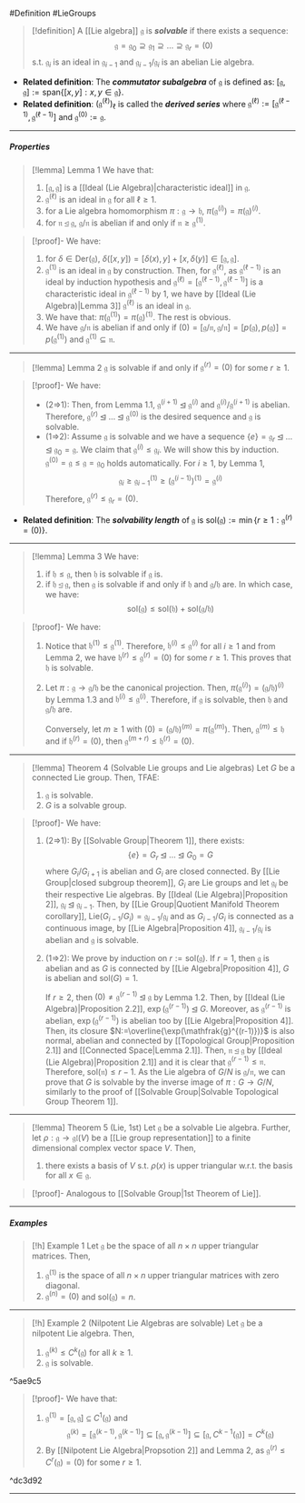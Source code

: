 #Definition #LieGroups 

> [!definition]
> A [[Lie algebra]] $\mathfrak{g}$ is ***solvable*** if there exists a sequence: $$\mathfrak{g}=\mathfrak{g}_{0}\supseteq \mathfrak{g}_{1}\supseteq\dots \supseteq\mathfrak{g}_{r}=(0)$$s.t. $\mathfrak{g}_{i}$ is an ideal in $\mathfrak{g}_{i-1}$ and $\mathfrak{g}_{i-1} /\mathfrak{g}_{i}$ is an abelian Lie algebra.
- **Related definition**: The ***commutator subalgebra*** of $\mathfrak{g}$ is defined as: $[\mathfrak{g},\mathfrak{g}]:=\text{span}\{ [x,y]:x,y\in \mathfrak{g} \}$.
- **Related definition**: $(\mathfrak{g}^{(\ell)})_{\ell}$ is called the ***derived series*** where $\mathfrak{g}^{(\ell)}:=[\mathfrak{g}^{(\ell-1)},\mathfrak{g}^{(\ell-1)}]$ and $\mathfrak{g}^{(0)}:=\mathfrak{g}$. 
---
##### Properties
> [!lemma] Lemma 1
> We have that:
> 1. $[\mathfrak{g},\mathfrak{g}]$ is a [[Ideal (Lie Algebra)|characteristic ideal]] in $\mathfrak{g}$. 
> 2. $\mathfrak{g}^{(\ell)}$ is an ideal in $\mathfrak{g}$ for all $\ell\geq 1$.
> 3. for a Lie algebra homomorphism $\pi:\mathfrak{g}\to \mathfrak{h}$, $\pi(\mathfrak{g}^{(i)})=\pi(\mathfrak{g})^{(i)}$.
> 4. for $\mathfrak{n}\unlhd \mathfrak{g}$, $\mathfrak{g} / \mathfrak{n}$ is abelian if and only if $\mathfrak{n}\geq \mathfrak{g}^{(1)}$.

> [!proof]-
> We have:
> 1. for $\delta\in \text{Der}(\mathfrak{g})$, $\delta([x,y])=[\delta(x),y]+[x,\delta(y)]\in [\mathfrak{g},\mathfrak{g}]$.
> 2. $\mathfrak{g}^{(1)}$ is an ideal in $\mathfrak{g}$ by construction. Then, for $\mathfrak{g}^{(\ell)}$, as $\mathfrak{g}^{(\ell-1)}$ is an ideal by induction hypothesis and $\mathfrak{g}^{(\ell)}=[\mathfrak{g}^{(\ell-1)},\mathfrak{g}^{(\ell-1)}]$ is a characteristic ideal in $\mathfrak{g}^{(\ell-1)}$ by 1, we have by [[Ideal (Lie Algebra)|Lemma 3]] $\mathfrak{g}^{(\ell)}$ is an ideal in $\mathfrak{g}$.
> 3. We have that: $\pi(\mathfrak{g}^{(1)})=\pi(\mathfrak{g})^{(1)}$. The rest is obvious.
> 4. We have $\mathfrak{g} / \mathfrak{n}$ is abelian if and only if $(0)=[\mathfrak{g} / \mathfrak{n},\mathfrak{g} / \mathfrak{n}]=[p(\mathfrak{g}),p(\mathfrak{g})]=p(\mathfrak{g}^{(1)})$ and $\mathfrak{g}^{(1)}\subseteq \mathfrak{n}$.
---
> [!lemma] Lemma 2
> $\mathfrak{g}$ is solvable if and only if $\mathfrak{g}^{(r)}=(0)$ for some $r\geq 1$. 

> [!proof]-
> We have:
> - (2=>1): Then, from Lemma 1.1, $\mathfrak{g}^{(i+1)}\unlhd \mathfrak{g}^{(i)}$ and $\mathfrak{g}^{(i)} / \mathfrak{g}^{(i+1)}$ is abelian. Therefore, $\mathfrak{g}^{(r)}\unlhd \dots\unlhd \mathfrak{g}^{(0)}$ is the desired sequence and $\mathfrak{g}$ is solvable.
> - (1=>2): Assume $\mathfrak{g}$ is solvable and we have a sequence $\{ e \}=\mathfrak{g}_{r}\unlhd \dots\unlhd \mathfrak{g}_{0}=\mathfrak{g}$. We claim that $\mathfrak{g}^{(i)}\leq \mathfrak{g}_{i}$. We will show this by induction. $\mathfrak{g}^{(0)}=\mathfrak{g}\leq \mathfrak{g}=\mathfrak{g}_{0}$ holds automatically. For $i\geq 1$, by Lemma 1, $$\mathfrak{g}_{i}\geq \mathfrak{g}_{i-1}^{(1)}\geq (\mathfrak{g}^{(i-1)})^{(1)}=\mathfrak{g}^{(i)}$$Therefore, $\mathfrak{g}^{(r)}\leq \mathfrak{g}_{r}=(0)$.
- **Related definition**: The ***solvability length*** of $\mathfrak{g}$ is $\text{sol}(\mathfrak{g}):=\min\{ r\geq 1:\mathfrak{g}^{(r)}=(0)\}$.
---
> [!lemma] Lemma 3
> We have:
> 1. if $\mathfrak{h}\leq \mathfrak{g}$, then $\mathfrak{h}$ is solvable if $\mathfrak{g}$ is.
> 2. if $\mathfrak{h}\unlhd \mathfrak{g}$, then $\mathfrak{g}$ is solvable if and only if $\mathfrak{h}$ and $\mathfrak{g / h}$ are. In which case, we have: $$\text{sol}(\mathfrak{g})\leq \text{sol}(\mathfrak{h})+\text{sol}(\mathfrak{g} / \mathfrak{h})$$

> [!proof]-
> We have:
> 1. Notice that $\mathfrak{h}^{(1)}\leq \mathfrak{g}^{(1)}$. Therefore, $\mathfrak{h}^{(i)}\leq \mathfrak{g}^{(i)}$ for all $i\geq 1$ and from Lemma 2, we have $\mathfrak{h}^{(r)}\leq\mathfrak{g}^{(r)}=(0)$ for some $r\geq 1$. This proves that $\mathfrak{h}$ is solvable.
> 2. Let $\pi:\mathfrak{g}\to \mathfrak{g} / \mathfrak{h}$ be the canonical projection. Then, $\pi(\mathfrak{g}^{ (i)})=(\mathfrak{g} / \mathfrak{h})^{(i)}$ by Lemma 1.3 and $\mathfrak{h}^{(i)}\leq \mathfrak{g}^{(i)}$. Therefore, if $\mathfrak{g}$ is solvable, then $\mathfrak{h}$ and $\mathfrak{g} / \mathfrak{h}$ are.
>    
>    Conversely, let $m\geq 1$ with $(0)=(\mathfrak{g} / \mathfrak{h})^{(m)}=\pi(\mathfrak{g}^{(m)})$. Then, $\mathfrak{g}^{(m)}\leq \mathfrak{h}$ and if $\mathfrak{h}^{(r)}=(0)$, then $\mathfrak{g}^{(m+r)}\leq \mathfrak{h}^{(r)}=(0)$.
---
> [!lemma] Theorem 4 (Solvable Lie groups and Lie algebras)
> Let $G$ be a connected Lie group. Then, TFAE:
> 1. $\mathfrak{g}$ is solvable.
> 2. $G$ is a solvable group.

> [!proof]-
> We have:
> 1. (2=>1): By [[Solvable Group|Theorem 1]], there exists: $$\{ e \}=G_{r}\unlhd \dots\unlhd G_{0}=G$$where $G_{i} / G_{i+1}$ is abelian and $G_{i}$ are closed connected. By [[Lie Group|closed subgroup theorem]], $G_{i}$ are Lie groups and let $\mathfrak{g}_{i}$ be their respective Lie algebras. By [[Ideal (Lie Algebra)|Proposition 2]], $\mathfrak{g}_{i}\unlhd \mathfrak{g}_{i-1}$. Then, by [[Lie Group|Quotient Manifold Theorem corollary]], $\text{Lie}(G_{i-1} / G_{i})=\mathfrak{g}_{i-1} / \mathfrak{g}_{i}$ and as $G_{i-1} / G_{i}$ is connected as a continuous image, by [[Lie Algebra|Proposition 4]], $\mathfrak{g}_{i-1} / \mathfrak{g}_{i}$ is abelian and $\mathfrak{g}$ is solvable.
> 2. (1=>2): We prove by induction on $r:=\text{sol}(\mathfrak{g})$. If $r=1$, then $\mathfrak{g}$ is abelian and as $G$ is connected by [[Lie Algebra|Proposition 4]], $G$ is abelian and $\text{sol}(G)=1$. 
>    
>    If $r\geq 2$, then $(0)\neq \mathfrak{g}^{(r-1)}\unlhd \mathfrak{g}$ by Lemma 1.2. Then, by [[Ideal (Lie Algebra)|Proposition 2.2]], $\exp(\mathfrak{g}^{(r-1)})\unlhd G$. Moreover, as $\mathfrak{g}^{(r-1)}$ is abelian, $\exp(\mathfrak{g}^{(r-1)})$ is abelian too by [[Lie Algebra|Proposition 4]]. Then, its closure $N:=\overline{\exp(\mathfrak{g}^{(r-1)})}$ is also normal, abelian and connected by [[Topological Group|Proposition 2.1]] and [[Connected Space|Lemma 2.1]]. Then, $\mathfrak{n}\unlhd\mathfrak{g}$ by [[Ideal (Lie Algebra)|Proposition 2.1]] and it is clear that $\mathfrak{g}^{(r-1)}\leq \mathfrak{n}$. Therefore, $\text{sol}(\mathfrak{n})\leq r-1$. As the Lie algebra of $G / N$ is $\mathfrak{g} / \mathfrak{n}$, we can prove that $G$ is solvable by the inverse image of $\pi:G\to G / N$, similarly to the proof of  [[Solvable Group|Solvable Topological Group Theorem 1]].
---
> [!lemma] Theorem 5 (Lie, 1st)
> Let $\mathfrak{g}$ be a solvable Lie algebra. Further, let $\rho:\mathfrak{g}\to \mathfrak{gl}(V)$ be a [[Lie group representation]] to a finite dimensional complex vector space $V$. Then, 
> 1. there exists a basis of $V$ s.t. $\rho(x)$ is upper triangular w.r.t. the basis for all $x\in \mathfrak{g}$.

> [!proof]-
> Analogous to [[Solvable Group|1st Theorem of Lie]].
---
##### Examples
> [!h] Example 1
> Let $\mathfrak{g}$ be the space of all $n\times n$ upper triangular matrices. Then, 
> 1. $\mathfrak{g}^{(1)}$ is the space of all $n\times n$ upper triangular matrices with zero diagonal.
> 2. $\mathfrak{g}^{(n)}=(0)$ and $\text{sol}(\mathfrak{g})=n$.
---
> [!h] Example 2 (Nilpotent Lie Algebras are solvable)
> Let $\mathfrak{g}$ be a nilpotent Lie algebra. Then, 
> 1. $\mathfrak{g}^{(k)}\leq C^k(\mathfrak{g})$ for all $k\geq 1$. 
> 2. $\mathfrak{g}$ is solvable.

^5ae9c5

> [!proof]-
> We have that: 
> 1. $\mathfrak{g}^{(1)}=[\mathfrak{g},\mathfrak{g}]\subseteq C^1(\mathfrak{g})$ and $$\mathfrak{g}^{(k)}=[\mathfrak{g}^{(k-1)},\mathfrak{g}^{(k-1)}]\subseteq[\mathfrak{g},\mathfrak{g}^{(k-1)}]\subseteq[\mathfrak{g},C^{k-1}(\mathfrak{g})]=C^k(\mathfrak{g})$$
> 2. By [[Nilpotent Lie Algebra|Propsotion 2]] and Lemma 2, as $\mathfrak{g}^{(r)}\leq C^r(\mathfrak{g})=(0)$ for some $r\geq 1$. 

^dc3d92

---

